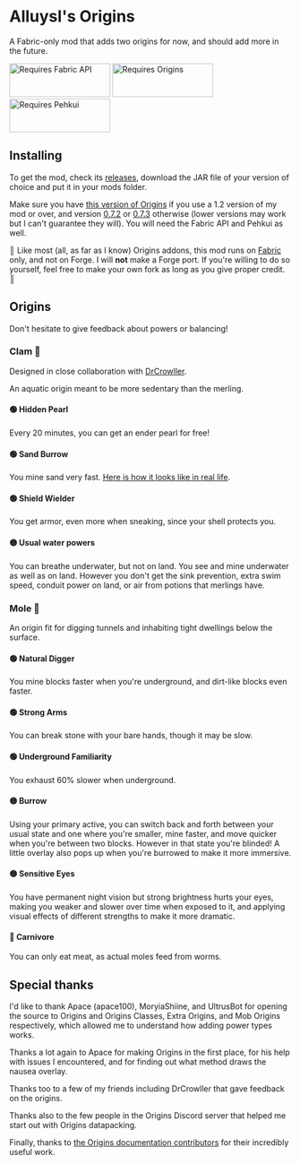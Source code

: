 # Alluysl's Origins

A Fabric-only mod that adds two origins for now, and should add more in the future.

<a href="https://www.curseforge.com/minecraft/mc-mods/fabric-api"><img src="https://i.imgur.com/HabVZJR.png" alt="Requires Fabric API" width="180" height="60" /></a>
<a href="https://github.com/Alluysl/origins-fabric/releases/tag/0.7.3%2Bfix"><img src="https://media.discordapp.net/attachments/817078792463187988/831319512464490496/origins_badge.png" alt="Requires Origins" width="180" height="60" /></a>
<a href="https://www.curseforge.com/minecraft/mc-mods/pehkui"><img src="https://cdn.discordapp.com/attachments/747200097015562250/840039825678663741/pehkui_badge.png" alt="Requires Pehkui" width="180" height="60" /></a>

## Installing

To get the mod, check its [releases](https://github.com/Alluysl/alluysl-origins/releases), download the JAR file of your version of choice and put it in your mods folder.

Make sure you have [this version of Origins](https://github.com/Alluysl/origins-fabric/releases/tag/0.7.3%2Bfix) if you use a 1.2 version of my mod or over, and version [0.7.2](https://www.curseforge.com/minecraft/mc-mods/origins/files/3318365) or [0.7.3](https://www.curseforge.com/minecraft/mc-mods/origins/files/3319081) otherwise (lower versions may work but I can't guarantee they will). You will need the Fabric API and Pehkui as well.

**║** Like most (all, as far as I know) Origins addons, this mod runs on [Fabric](https://fabricmc.net/) only, and not on Forge. I will **not** make a Forge port. If you're willing to do so yourself, feel free to make your own fork as long as you give proper credit. **║**

## Origins

Don't hesitate to give feedback about powers or balancing!

### Clam 🐚

Designed in close collaboration with [DrCrowller](https://github.com/DrCrowller).

An aquatic origin meant to be more sedentary than the merling.

#### 🟢 Hidden Pearl

Every 20 minutes, you can get an ender pearl for free!

#### 🟢 Sand Burrow

You mine sand very fast. [Here is how it looks like in real life](https://youtu.be/S6FnmoB6ptA).

#### 🟢 Shield Wielder

You get armor, even more when sneaking, since your shell protects you.

#### 🟡 Usual water powers

You can breathe underwater, but not on land. You see and mine underwater as well as on land. However you don't get the sink prevention, extra swim speed, conduit power on land, or air from potions that merlings have.

### Mole 🙈

An origin fit for digging tunnels and inhabiting tight dwellings below the surface.

#### 🟢 Natural Digger

You mine blocks faster when you're underground, and dirt-like blocks even faster.

#### 🟢 Strong Arms

You can break stone with your bare hands, though it may be slow.

#### 🟢 Underground Familiarity

You exhaust 60% slower when underground.

#### 🟡 Burrow

Using your primary active, you can switch back and forth between your usual state and one where you're smaller, mine faster, and move quicker when you're between two blocks. However in that state you're blinded! A little overlay also pops up when you're burrowed to make it more immersive.

#### 🟡 Sensitive Eyes

You have permanent night vision but strong brightness hurts your eyes, making you weaker and slower over time when exposed to it, and applying visual effects of different strengths to make it more dramatic.

#### 🔴 Carnivore

You can only eat meat, as actual moles feed from worms.


## Special thanks

I'd like to thank Apace (apace100), MoryiaShiine, and UltrusBot for opening the source to Origins and Origins Classes, Extra Origins, and Mob Origins respectively, which allowed me to understand how adding power types works.

Thanks a lot again to Apace for making Origins in the first place, for his help with issues I encountered, and for finding out what method draws the nausea overlay.

Thanks too to a few of my friends including DrCrowller that gave feedback on the origins.

Thanks also to the few people in the Origins Discord server that helped me start out with Origins datapacking.

Finally, thanks to [the Origins documentation contributors](https://github.com/apace100/origins-docs/graphs/contributors) for their incredibly useful work.
